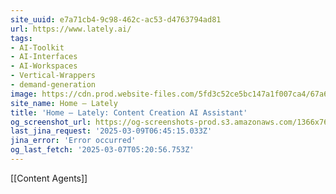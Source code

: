 ```yaml
---
site_uuid: e7a71cb4-9c98-462c-ac53-d4763794ad81
url: https://www.lately.ai/
tags:
- AI-Toolkit
- AI-Interfaces
- AI-Workspaces
- Vertical-Wrappers
- demand-generation
image: https://cdn.prod.website-files.com/5fd3c52ce5bc147a1f007ca4/67a674f5f0fae14770640d94_lately_meta_og_kately.png
site_name: Home – Lately
title: 'Home – Lately: Content Creation AI Assistant'
og_screenshot_url: https://og-screenshots-prod.s3.amazonaws.com/1366x768/80/false/e2c3aa87f70260416f1a9860b840a0e86bf9e7f8f95aa74c8753177687f3f786.jpeg
last_jina_request: '2025-03-09T06:45:15.033Z'
jina_error: 'Error occurred'
og_last_fetch: '2025-03-07T05:20:56.753Z'
---
```

[[Content Agents]]

